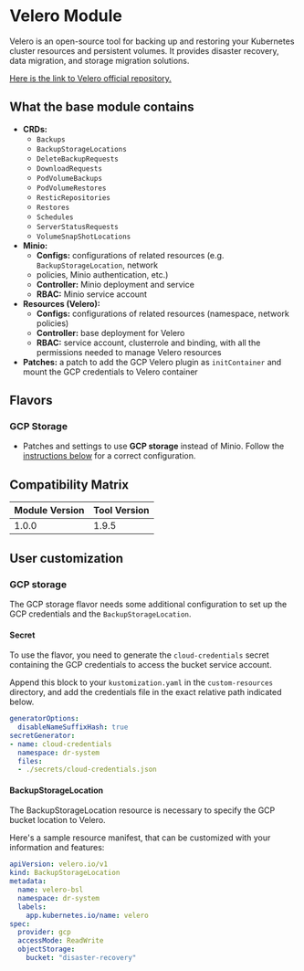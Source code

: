 # Velero Module

Velero is an open-source tool for backing up and restoring your Kubernetes cluster resources
and persistent volumes. It provides disaster recovery, data migration, and storage migration solutions.

[Here is the link to Velero official repository.](https://github.com/vmware-tanzu/velero)

## What the base module contains

- **CRDs:**
  - `Backups`
  - `BackupStorageLocations`
  - `DeleteBackupRequests`
  - `DownloadRequests`
  - `PodVolumeBackups`
  - `PodVolumeRestores`
  - `ResticRepositories`
  - `Restores`
  - `Schedules`
  - `ServerStatusRequests`
  - `VolumeSnapShotLocations`
- **Minio:**
  - **Configs:** configurations of related resources (e.g. `BackupStorageLocation`, network
  - policies, Minio authentication, etc.)
  - **Controller:** Minio deployment and service
  - **RBAC:** Minio service account
- **Resources (Velero):**
  - **Configs:** configurations of related resources (namespace, network policies)
  - **Controller:** base deployment for Velero
  - **RBAC:** service account, clusterrole and binding, with all the permissions needed to manage Velero resources
- **Patches:** a patch to add the GCP Velero plugin as `initContainer` and mount the GCP credentials to Velero container

## Flavors

### GCP Storage

- Patches and settings to use **GCP storage** instead of Minio. Follow the [instructions below](#gcp-storage-1) for a correct configuration.

## Compatibility Matrix

| Module Version | Tool Version   |
|----------------|----------------|
| 1.0.0          | 1.9.5	        |

## User customization

### GCP storage

The GCP storage flavor needs some additional configuration to set up the GCP credentials and the `BackupStorageLocation`.

#### **Secret**

To use the flavor, you need to generate the `cloud-credentials` secret containing the GCP credentials to access the
bucket service account.

Append this block to your `kustomization.yaml` in the `custom-resources` directory, and add the credentials file in the
exact relative path indicated below.

```yaml
generatorOptions:
  disableNameSuffixHash: true
secretGenerator:
- name: cloud-credentials
  namespace: dr-system
  files:
  - ./secrets/cloud-credentials.json
```

#### **BackupStorageLocation**

The BackupStorageLocation resource is necessary to specify the GCP bucket location to Velero.

Here's a sample resource manifest, that can be customized with your information and features:

```yaml
apiVersion: velero.io/v1
kind: BackupStorageLocation
metadata:
  name: velero-bsl
  namespace: dr-system
  labels:
    app.kubernetes.io/name: velero
spec:
  provider: gcp
  accessMode: ReadWrite
  objectStorage:
    bucket: "disaster-recovery"
```
